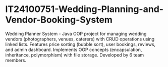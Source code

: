 # IT24100751-Wedding-Planning-and-Vendor-Booking-System
Wedding Planner System - Java OOP project for managing wedding vendors (photographers, venues, caterers) with CRUD operations using linked lists. Features price sorting (bubble sort), user bookings, reviews, and admin dashboard. Implements OOP concepts (encapsulation, inheritance, polymorphism) with file storage. Developed by 6 team members.
